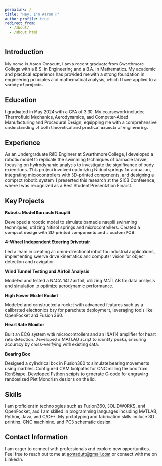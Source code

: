 ```yaml
---
permalink: /
title: "Hey, I'm Aaron 👋"
author_profile: true
redirect_from: 
  - /about/
  - /about.html
---
```

## Introduction

My name is Aaron Omadutt, I am a recent graduate from Swarthmore College with a B.S. in Engineering and a B.A. in Mathematics. My academic and practical experience has provided me with a strong foundation in engineering principles and mathematical analysis, which I have applied to a variety of projects.


## Education

I graduated in May 2024 with a GPA of 3.30. My coursework included Thermofluid Mechanics, Aerodynamics, and Computer-Aided Manufacturing and Procedural Design, equipping me with a comprehensive understanding of both theoretical and practical aspects of engineering.

## Experience

As an Undergraduate R&D Engineer at Swarthmore College, I developed a robotic model to replicate the swimming techniques of barnacle larvae, focusing on hydrodynamic analysis to investigate the significance of body extensions. This project involved optimizing Nitinol springs for actuation, integrating microcontrollers with 3D-printed components, and designing a compact robotic system. I presented this research at the SICB Conference, where I was recognized as a Best Student Presentation Finalist.

## Key Projects

**Robotic Model Barnacle Nauplii**

Developed a robotic model to simulate barnacle nauplii swimming techniques, utilizing Nitinol springs and microcontrollers. Created a compact design with 3D-printed components and a custom PCB.

**4-Wheel Independent Steering Drivetrain**

Led a team in creating an omni-directional robot for industrial applications, implementing swerve drive kinematics and computer vision for object detection and navigation.

**Wind Tunnel Testing and Airfoil Analysis**

Modeled and tested a NACA 1412 airfoil, utilizing MATLAB for data analysis and simulation to optimize aerodynamic performance.

**High Power Model Rocket**

Modeled and constructed a rocket with advanced features such as a calibrated electronics bay for parachute deployment, leveraging tools like OpenRocket and Fusion 360.

**Heart Rate Monitor**

Built an ECG system with microcontrollers and an INA114 amplifier for heart rate detection. Developed a MATLAB script to identify peaks, ensuring accuracy by cross-verifying with existing data.

**Bearing Box**

Designed a cylindrical box in Fusion360 to simulate bearing movements using marbles. Configured CAM toolpaths for CNC milling the box from RenShape. Developed Python scripts to generate G-code for engraving randomized Piet Mondrian designs on the lid.


## Skills
I am proficient in technologies such as Fusion360, SOLIDWORKS, and OpenRocket, and I am skilled in programming languages including MATLAB, Python, Java, and C/C++. My prototyping and fabrication skills include 3D printing, CNC machining, and PCB schematic design.

## Contact Information
I am eager to connect with professionals and explore new opportunities. Feel free to reach out to me at aomadutt@gmail.com or connect with me on LinkedIn.








